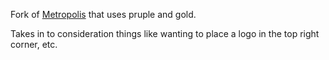 Fork of [Metropolis](https://github.com/matze/mtheme) that uses pruple and gold.

Takes in to consideration things like wanting to place a logo in the top right
corner, etc.
